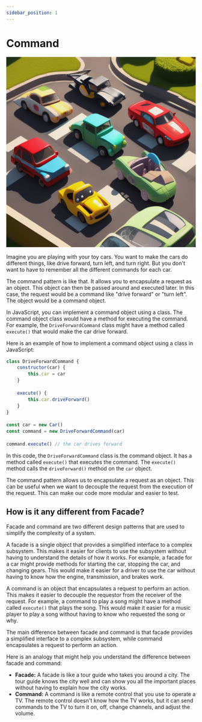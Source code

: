 ```yaml
---
sidebar_position: 1
---
```


# Command

![Command](./img/command.png)

Imagine you are playing with your toy cars. You want to make the cars do different things, like drive forward, turn left, and turn right. But you don't want to have to remember all the different commands for each car.

The command pattern is like that. It allows you to encapsulate a request as an object. This object can then be passed around and executed later. In this case, the request would be a command like "drive forward" or "turn left". The object would be a command object.

In JavaScript, you can implement a command object using a class. The command object class would have a method for executing the command. For example, the `DriveForwardCommand` class might have a method called `execute()` that would make the car drive forward.

Here is an example of how to implement a command object using a class in JavaScript:

```js
class DriveForwardCommand {
    constructor(car) {
        this.car = car
    }

    execute() {
        this.car.driveForward()
    }
}

const car = new Car()
const command = new DriveForwardCommand(car)

command.execute() // the car drives forward
```

In this code, the `DriveForwardCommand` class is the command object. It has a method called `execute()` that executes the command. The `execute()` method calls the `driveForward()` method on the `car` object.

The command pattern allows us to encapsulate a request as an object. This can be useful when we want to decouple the request from the execution of the request. This can make our code more modular and easier to test.


## How is it any different from Facade?

Facade and command are two different design patterns that are used to simplify the complexity of a system.

A facade is a single object that provides a simplified interface to a complex subsystem. This makes it easier for clients to use the subsystem without having to understand the details of how it works. For example, a facade for a car might provide methods for starting the car, stopping the car, and changing gears. This would make it easier for a driver to use the car without having to know how the engine, transmission, and brakes work.

A command is an object that encapsulates a request to perform an action. This makes it easier to decouple the requestor from the receiver of the request. For example, a command to play a song might have a method called `execute()` that plays the song. This would make it easier for a music player to play a song without having to know who requested the song or why.

The main difference between facade and command is that facade provides a simplified interface to a complex subsystem, while command encapsulates a request to perform an action.

Here is an analogy that might help you understand the difference between facade and command:

* **Facade:** A facade is like a tour guide who takes you around a city. The tour guide knows the city well and can show you all the important places without having to explain how the city works.
* **Command:** A command is like a remote control that you use to operate a TV. The remote control doesn't know how the TV works, but it can send commands to the TV to turn it on, off, change channels, and adjust the volume.
